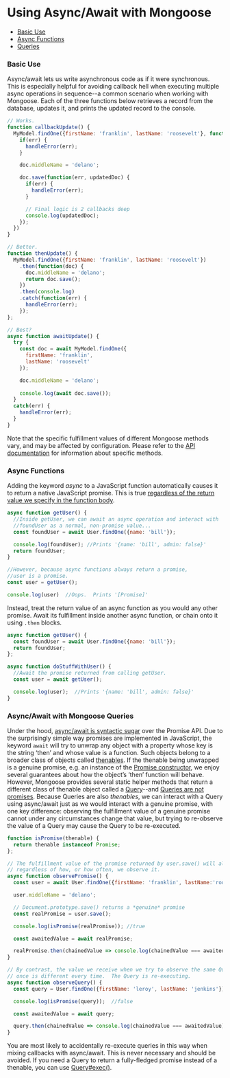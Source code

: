 # Using Async/Await with Mongoose

* [Basic Use](#basic-use)
* [Async Functions](#async-functions)
* [Queries](#queries)

### Basic Use

Async/await lets us write asynchronous code as if it were synchronous. 
This is especially helpful for avoiding callback hell when executing multiple async operations in sequence--a common scenario when working with Mongoose.
Each of the three functions below retrieves a record from the database, updates it, and prints the updated record to the console.

```javascript
// Works.
function callbackUpdate() {
  MyModel.findOne({firstName: 'franklin', lastName: 'roosevelt'}, function(err, doc) {
    if(err) {
      handleError(err);
    }

    doc.middleName = 'delano';

    doc.save(function(err, updatedDoc) {
      if(err) {
        handleError(err);
      }

      // Final logic is 2 callbacks deep
      console.log(updatedDoc);
    }); 
  })
}

// Better.
function thenUpdate() {
  MyModel.findOne({firstName: 'franklin', lastName: 'roosevelt'})
    .then(function(doc) {
      doc.middleName = 'delano';
      return doc.save();
    })
    .then(console.log)
    .catch(function(err) {
      handleError(err);
    });
};

// Best?
async function awaitUpdate() {
  try {
    const doc = await MyModel.findOne({
      firstName: 'franklin',
      lastName: 'roosevelt'
    });

    doc.middleName = 'delano';
        
    console.log(await doc.save());
  }
  catch(err) {
    handleError(err);
  }
}
```

Note that the specific fulfillment values of different Mongoose methods vary, and may be affected by configuration. Please refer to the [API documentation](api.html) for information about specific methods.

### Async Functions

Adding the keyword *async* to a JavaScript function automatically causes it to return a native JavaScript promise.
This is true [regardless of the return value we specify in the function body](http://thecodebarbarian.com/async-functions-in-javascript.html#an-async-function-always-returns-a-promise).     

```javascript
async function getUser() {
  //Inside getUser, we can await an async operation and interact with 
  //foundUser as a normal, non-promise value...
  const foundUser = await User.findOne({name: 'bill'});

  console.log(foundUser); //Prints '{name: 'bill', admin: false}'
  return foundUser;
}

//However, because async functions always return a promise, 
//user is a promise.
const user = getUser();

console.log(user)  //Oops.  Prints '[Promise]'
```

Instead, treat the return value of an async function as you would any other promise.  Await its fulfillment inside another async function, or chain onto it using `.then` blocks.

```javascript
async function getUser() {
  const foundUser = await User.findOne({name: 'bill'});
  return foundUser;
};

async function doStuffWithUser() {
  //Await the promise returned from calling getUser.
  const user = await getUser();

  console.log(user);  //Prints '{name: 'bill', admin: false}'
}
```

<h3 id="queries">Async/Await with Mongoose Queries</h3>

Under the hood, [async/await is syntactic sugar](https://developer.mozilla.org/en-US/docs/Learn/JavaScript/Asynchronous/Async_await) over the Promise API.
Due to the surprisingly simple way promises are implemented in JavaScript, the keyword `await` will try to unwrap any object with a property whose key is the string ‘then’ and whose value is a function. 
Such objects belong to a broader class of objects called [thenables](https://masteringjs.io/tutorials/fundamentals/thenable). 
If the thenable being unwrapped is a genuine promise, e.g. an instance of the [Promise constructor](https://developer.mozilla.org/en-US/docs/Web/JavaScript/Reference/Global_Objects/Promise), we enjoy several guarantees about how the object’s ‘then’ function will behave. 
However, Mongoose provides several static helper methods that return a different class of thenable object called a [Query](queries.html)--and [Queries are not promises](queries.html#queries-are-not-promises). 
Because Queries are also *thenables*, we can interact with a Query using async/await just as we would interact with a genuine promise, with one key difference: observing the fulfillment value of a genuine promise cannot under any circumstances change that value, but trying to re-observe the value of a Query may cause the Query to be re-executed.

```javascript
function isPromise(thenable) {
  return thenable instanceof Promise;
};

// The fulfillment value of the promise returned by user.save() will always be the same,
// regardless of how, or how often, we observe it.
async function observePromise() {
  const user = await User.findOne({firstName: 'franklin', lastName:'roosevelt'});

  user.middleName = 'delano';

  // Document.prototype.save() returns a *genuine* promise
  const realPromise = user.save();

  console.log(isPromise(realPromise)); //true

  const awaitedValue = await realPromise;

  realPromise.then(chainedValue => console.log(chainedValue === awaitedValue));   //true
}

// By contrast, the value we receive when we try to observe the same Query more than 
// once is different every time.  The Query is re-executing.
async function observeQuery() {
  const query = User.findOne({firstName: 'leroy', lastName: 'jenkins'});

  console.log(isPromise(query));  //false

  const awaitedValue = await query;

  query.then(chainedValue => console.log(chainedValue === awaitedValue)); //false
}
```

You are most likely to accidentally re-execute queries in this way when mixing callbacks with async/await.
 This is never necessary and should be avoided.
 If you need a Query to return a fully-fledged promise instead of a thenable, you can use [Query#exec()](api/query.html#query_Query-exec).
